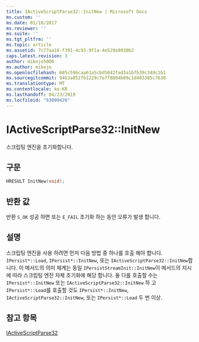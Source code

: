 ```yaml
---
title: IActiveScriptParse32::InitNew | Microsoft Docs
ms.custom: ''
ms.date: 01/18/2017
ms.reviewer: ''
ms.suite: ''
ms.tgt_pltfrm: ''
ms.topic: article
ms.assetid: 7c77aa16-f391-4c93-9f1a-4e529a9930b2
caps.latest.revision: 3
author: mikejo5000
ms.author: mikejo
ms.openlocfilehash: 685c596caa61a5cbd5042fad3a1bfb39c349c1b1
ms.sourcegitcommit: 94b3a052fb1229c7e7f8804b09c1d403385c7630
ms.translationtype: MT
ms.contentlocale: ko-KR
ms.lasthandoff: 04/23/2019
ms.locfileid: "63009426"
---
```

# <a name="iactivescriptparse32initnew"></a>IActiveScriptParse32::InitNew
스크립팅 엔진을 초기화합니다.  
  
## <a name="syntax"></a>구문  
  
```cpp
HRESULT InitNew(void);  
```  
  
## <a name="return-value"></a>반환 값  
 반환 `S_OK` 성공 하면 또는 `E_FAIL` 초기화 하는 동안 오류가 발생 합니다.  
  
## <a name="remarks"></a>설명  
 스크립팅 엔진을 사용 하려면 먼저 다음 방법 중 하나를 호출 해야 합니다. `IPersist*::Load`, `IPersist*::InitNew`, 또는 `IActiveScriptParse32::InitNew`합니다. 이 메서드의 의미 체계는 동일 `IPersistStreamInit::InitNew`이 메서드의 지시에 따라 스크립팅 엔진 자체 초기화에 해당 합니다. 둘 다를 호출할 수는 `IPersist*::InitNew` 또는 `IActiveScriptParse32::InitNew` 하 고 `IPersist*::Load`를 호출할 것도 `IPersist*::InitNew`, `IActiveScriptParse32::InitNew`, 또는 `IPersist*::Load` 두 번 이상.  
  
## <a name="see-also"></a>참고 항목  
 [IActiveScriptParse32](../../winscript/reference/iactivescriptparse32.md)